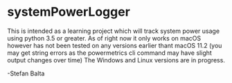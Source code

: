 # systemPowerLogger
This is intended as a learning project which will track system power usage using python 3.5 or greater.
As of right now it only works on macOS however has not been tested on any versions earlier thant macOS 11.2 (you may get string errors as the powermetrics cli command may have slight output changes over time)
The Windows and Linux versions are in progress.

-Stefan Balta
